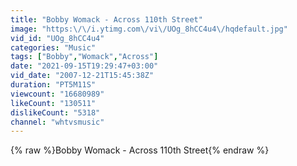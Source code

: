 ```yaml
---
title: "Bobby Womack - Across 110th Street"
image: "https:\/\/i.ytimg.com\/vi\/UOg_8hCC4u4\/hqdefault.jpg"
vid_id: "UOg_8hCC4u4"
categories: "Music"
tags: ["Bobby","Womack","Across"]
date: "2021-09-15T19:29:47+03:00"
vid_date: "2007-12-21T15:45:38Z"
duration: "PT5M11S"
viewcount: "16680989"
likeCount: "130511"
dislikeCount: "5318"
channel: "whtvsmusic"
---
```

{% raw %}Bobby Womack - Across 110th Street{% endraw %}
